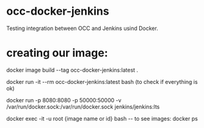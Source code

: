 # occ-docker-jenkins
Testing integration between OCC and Jenkins usind Docker.

# creating our image:

docker image build --tag occ-docker-jenkins:latest .

docker run -it --rm occ-docker-jenkins:latest bash (to check if everything is ok)

docker run -p 8080:8080 -p 50000:50000 -v /var/run/docker.sock:/var/run/docker.sock jenkins/jenkins:lts


docker exec -it -u root {image name or id} bash
-- to see images: docker ps